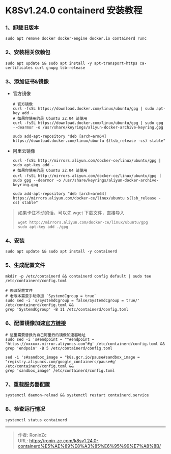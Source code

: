 # K8Sv1.24.0 containerd 安装教程


### 1、卸载旧版本

```shell
sudo apt remove docker docker-engine docker.io containerd runc
```

### 2、安装相关依赖包

```shell
sudo apt update && sudo apt install -y apt-transport-https ca-certificates curl gnupg lsb-release
```

### 3、添加证书&镜像

* 官方镜像

  ```shell
  # 官方镜像
  curl -fsSL https://download.docker.com/linux/ubuntu/gpg | sudo apt-key add -
  # 如果你使用的是 Ubuntu 22.04 请使用
  curl -fsSL https://download.docker.com/linux/ubuntu/gpg | sudo gpg --dearmor -o /usr/share/keyrings/aliyun-docker-archive-keyring.gpg
  
  sudo add-apt-repository "deb [arch=arm64] https://download.docker.com/linux/ubuntu $(lsb_release -cs) stable"
  ```

* 阿里云镜像

  ```shell
  curl -fsSL http://mirrors.aliyun.com/docker-ce/linux/ubuntu/gpg | sudo apt-key add -
  # 如果你使用的是 Ubuntu 22.04 请使用
  curl -fsSL http://mirrors.aliyun.com/docker-ce/linux/ubuntu/gpg ｜ sudo gpg --dearmor -o /usr/share/keyrings/aliyun-docker-archive-keyring.gpg
  
  sudo add-apt-repository "deb [arch=arm64] https://mirrors.aliyun.com/docker-ce/linux/ubuntu $(lsb_release -cs) stable"
  ```

> 如果卡住不动的话，可以先 wget 下载文件，直接导入
>
> ```shell
> wget http://mirrors.aliyun.com/docker-ce/linux/ubuntu/gpg
> sudo apt-key add ./gpg
> ```

### 4、安装

```shell
sudo apt update && sudo apt install -y containerd
```

### 5、生成配置文件

```shell
mkdir -p /etc/containerd && containerd config default | sudo tee /etc/containerd/config.toml

# 修改配置文件
# 老版本需要手动添加 `SystemdCgroup = true`
sudo sed -i 's/SystemdCgroup = false/SystemdCgroup = true/' /etc/containerd/config.toml &&
grep 'SystemdCgroup' -B 11 /etc/containerd/config.toml
```

### 6、配置镜像加速[官方链接](https://cr.console.aliyun.com/cn-shenzhen/instances/mirrors)

```shell
# 这里需要替换为自己阿里云的镜像加速器地址
sudo sed -i 's#endpoint = ""#endpoint = "https://xxxxxx.mirror.aliyuncs.com"#g' /etc/containerd/config.toml &&
grep 'endpoin' -B 5 /etc/containerd/config.toml

sed -i 's#sandbox_image = "k8s.gcr.io/pause#sandbox_image = "registry.aliyuncs.com/google_containers/pause#g' /etc/containerd/config.toml &&
grep 'sandbox_image' /etc/containerd/config.toml
```

### 7、重载服务器配置

```shell
systemctl daemon-reload && systemctl restart containerd.service
```

### 8、检查运行情况

```shell
systemctl status containerd
```

---

> 作者: RoninZc  
> URL: https://ronin-zc.com/k8sv1.24.0-containerd%E5%AE%89%E8%A3%85%E6%95%99%E7%A8%8B/  

